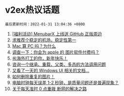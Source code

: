 # v2ex热议话题

`最后更新时间：2022-01-31 13:04:36 +0800`

1. [[福利活动] MenubarX 上线送 GitHub 正版周边](https://www.v2ex.com/t/831401)
1. [求推荐个稳定的机场，稳定性第一](https://www.v2ex.com/t/831414)
1. [Mac 算 PC 吗？为什么](https://www.v2ex.com/t/831434)
1. [调查一下：你会为 apple 的 图片软件付费吗？](https://www.v2ex.com/t/831422)
1. [㊗️海外打工的你，新年快乐！](https://www.v2ex.com/t/831417)
1. [咨询一个继承、重载、父类、多态的方法调用问题](https://www.v2ex.com/t/831432)
1. [又看了一天的 Windows UI 相关的文档...](https://www.v2ex.com/t/831456)
1. [如何删除重复的图片！](https://www.v2ex.com/t/831418)
1. [电脑时钟每天误差 1-2 秒钟，是质量问题还是普遍现象？](https://www.v2ex.com/t/831429)
1. [关于每天准时 0 点重拨 断网的解决之路](https://www.v2ex.com/t/831412)

